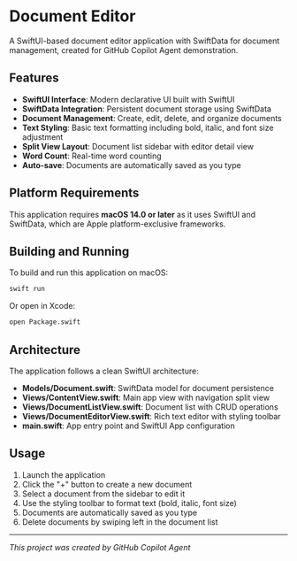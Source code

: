 # Document Editor

A SwiftUI-based document editor application with SwiftData for document management, created for GitHub Copilot Agent demonstration.

## Features

- **SwiftUI Interface**: Modern declarative UI built with SwiftUI
- **SwiftData Integration**: Persistent document storage using SwiftData
- **Document Management**: Create, edit, delete, and organize documents
- **Text Styling**: Basic text formatting including bold, italic, and font size adjustment
- **Split View Layout**: Document list sidebar with editor detail view
- **Word Count**: Real-time word counting
- **Auto-save**: Documents are automatically saved as you type

## Platform Requirements

This application requires **macOS 14.0 or later** as it uses SwiftUI and SwiftData, which are Apple platform-exclusive frameworks.

## Building and Running

To build and run this application on macOS:

```bash
swift run
```

Or open in Xcode:

```bash
open Package.swift
```

## Architecture

The application follows a clean SwiftUI architecture:

- **Models/Document.swift**: SwiftData model for document persistence
- **Views/ContentView.swift**: Main app view with navigation split view
- **Views/DocumentListView.swift**: Document list with CRUD operations  
- **Views/DocumentEditorView.swift**: Rich text editor with styling toolbar
- **main.swift**: App entry point and SwiftUI App configuration

## Usage

1. Launch the application
2. Click the "+" button to create a new document
3. Select a document from the sidebar to edit it
4. Use the styling toolbar to format text (bold, italic, font size)
5. Documents are automatically saved as you type
6. Delete documents by swiping left in the document list

---
*This project was created by GitHub Copilot Agent*
